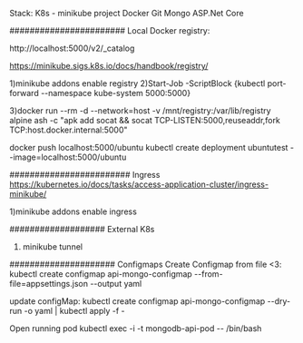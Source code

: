 Stack:
K8s - minikube project
Docker
Git
Mongo
ASP.Net Core

#######################
Local Docker registry:


http://localhost:5000/v2/_catalog

https://minikube.sigs.k8s.io/docs/handbook/registry/

1)minikube addons enable registry
2)Start-Job -ScriptBlock {kubectl port-forward --namespace kube-system <registry name> 5000:5000}

3)docker run --rm -d --network=host -v /mnt/registry:/var/lib/registry alpine ash -c "apk add socat && socat TCP-LISTEN:5000,reuseaddr,fork TCP:host.docker.internal:5000"

docker push localhost:5000/ubuntu
kubectl create deployment ubuntutest --image=localhost:5000/ubuntu


########################
Ingress
https://kubernetes.io/docs/tasks/access-application-cluster/ingress-minikube/

1)minikube addons enable ingress

###################
External K8s

1) minikube tunnel

#####################
Configmaps
Create Configmap from file <3:
kubectl create configmap api-mongo-configmap --from-file=appsettings.json --output yaml

update configMap:
kubectl create configmap api-mongo-configmap --dry-run -o yaml  | kubectl apply -f -

Open running pod
kubectl exec -i -t mongodb-api-pod -- /bin/bash